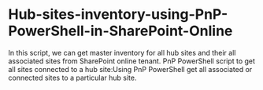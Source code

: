 # Hub-sites-inventory-using-PnP-PowerShell-in-SharePoint-Online
In this script, we can get master inventory for all hub sites and their all associated sites from SharePoint online tenant. PnP PowerShell script to get all sites connected to a hub site:Using PnP PowerShell get all associated or connected sites to a particular hub site.
